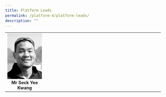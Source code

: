```yaml
---
title: Platform Leads
permalink: /platform-4/platform-leads/
description: ""
---
```

<table>
	<tbody>
		<tr>
			<td width="25%">
				<img src="/images/Leaders/mr-seck-yee-kwang.png">
				<div align="center"><b>Mr Seck Yee Kwang</b></div>
			</td>
			<td>
			</td>
			<td>
			</td>
		</tr>
	</tbody>
</table>